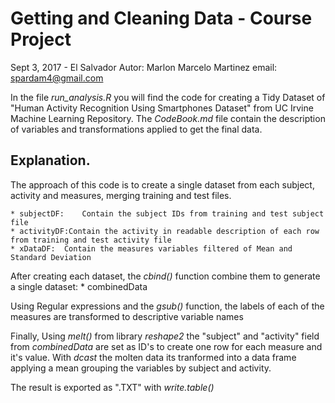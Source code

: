 # Getting and Cleaning Data - Course Project
Sept 3, 2017 - El Salvador
Autor: Marlon Marcelo Martinez
email: spardam4@gmail.com

In the file *run_analysis.R* you will find the code for creating a Tidy Dataset of "Human Activity Recognition Using Smartphones Dataset" from UC Irvine Machine Learning Repository.
The *CodeBook.md* file contain the description of variables and transformations applied to get the final data.

## Explanation.
The approach of this code is to create a single dataset from each subject, activity and measures, merging training and test files.

	* subjectDF:	Contain the subject IDs from training and test subject file
	* activityDF:Contain the activity in readable description of each row from training and test activity file
	* xDataDF:	Contain the measures variables filtered of Mean and Standard Deviation
 
After creating each dataset, the *cbind()* function combine them to generate a single dataset:
	* combinedData

Using Regular expressions and the *gsub()* function, the labels of each of the measures are transformed to descriptive variable names

Finally, 
Using *melt()* from library *reshape2* the "subject" and "activity" field from *combinedData* are set as ID's to create one row for each measure and it's value. 
With *dcast* the molten data its tranformed into a data frame applying a mean grouping the variables by subject and activity.

The result is exported as ".TXT" with *write.table()*














